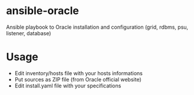 # ansible-oracle
Ansible playbook to Oracle installation and configuration (grid, rdbms, psu, listener, database)

# Usage
* Edit inventory/hosts file with your hosts informations
* Put sources as ZIP file (from Oracle official website)
* Edit install.yaml file with your specifications
